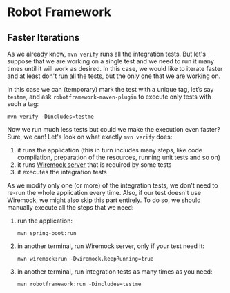 # Robot Framework

## Faster Iterations

As we already know, `mvn verify` runs all the integration tests. But let's
suppose that we are working on a single test and we need to run it many times
until it will work as desired. In this case, we would like to iterate faster
and at least don't run all the tests, but the only one that we are working on.

In this case we can (temporary) mark the test with a unique tag, let’s say
`testme`, and ask `robotframework-maven-plugin` to execute only tests with such
a tag:
```console
mvn verify -Dincludes=testme
```

Now we run much less tests but could we make the execution even faster? Sure,
we can! Let's look on what exactly `mvn verify` does:
1) it runs the application (this in turn includes many steps, like code
   compilation, preparation of the resources, running unit tests and so on)
2) it runs [Wiremock server](wiremock.md) that is required by some tests
3) it executes the integration tests

As we modify only one (or more) of the integration tests, we don't need to
re-run the whole application every time. Also, if our test doesn't use
Wiremock, we might also skip this part entirely. To do so, we should manually
execute all the steps that we need:

1) run the application:
   ```console
   mvn spring-boot:run
   ```
2) in another terminal, run Wiremock server, only if your test need it:
   ```console
   mvn wiremock:run -Dwiremock.keepRunning=true
   ```
3) in another terminal, run integration tests as many times as you need:
   ```console
   mvn robotframework:run -Dincludes=testme
   ```


